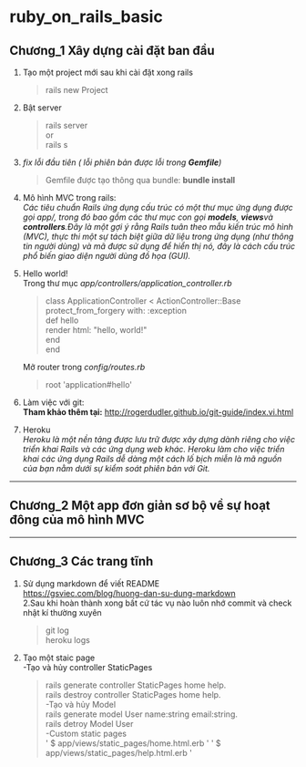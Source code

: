 # ruby_on_rails_basic

## Chương_1 Xây dựng cài đặt ban đầu 
1. Tạo một project mới sau khi cài đặt xong rails  
    > rails new Project  
2. Bật server  
    > rails server  
    or  
    > rails s  
3. *fix lỗi đầu tiên ( lỗi phiên bản được lỗi trong **Gemfile**)*  
    > Gemfile được tạo thông qua bundle:  **bundle install**
4. Mô hình MVC trong rails:  
  _Các tiêu chuẩn Rails ứng dụng cấu trúc có một thư mục ứng dụng được gọi app/, trong đó bao gồm các thư mục con gọi **models**, **views**và **controllers**.Đây là một gợi ý rằng Rails tuân theo mẫu kiến trúc mô hình (MVC), thực thi một sự tách biệt giữa dữ liệu trong ứng dụng (như thông tin người dùng) và mã được sử dụng để hiển thị nó, đây là cách cấu trúc phổ biến giao diện người dùng đồ họa (GUI)._  

5. Hello world!  
   Trong thư mục *app/controllers/application_controller.rb*  
   > class ApplicationController < ActionController::Base  
   > protect_from_forgery with: :exception  
   > def hello  
   >    render html: "hello, world!"  
   > end  
   >end
     
   Mở router trong *config/routes.rb*  
   > root 'application#hello'  
 6. Làm việc với git:  
    **Tham khảo thêm tại:** http://rogerdudler.github.io/git-guide/index.vi.html  
 7. Heroku  
      *Heroku là một nền tảng được lưu trữ được xây dựng dành riêng cho việc triển khai Rails và các ứng dụng web khác. Heroku làm cho việc triển khai các ứng dụng Rails dễ dàng một cách lố bịch miễn là mã nguồn của bạn nằm dưới sự kiểm soát phiên bản với Git.*  

___  
      
## Chương_2  Một app đơn giản sơ bộ về sự hoạt đông của mô hình MVC
  
___  
## Chương_3 Các trang tĩnh  
   1. Sử dụng markdown để viết README  
        https://gsviec.com/blog/huong-dan-su-dung-markdown  
   2.Sau khi hoàn thành xong bất cứ tác vụ nào luôn nhớ commit và check nhật kí thường xuyên  
        > git log  
        > heroku logs  
   3. Tạo một staic page   
     -Tạo và hủy controller StaticPages     
        > rails generate controller StaticPages home help.  
        > rails destroy  controller StaticPages home help.  
      -Tạo và hủy Model  
        > rails generate model User name:string email:string.  
        >rails detroy Model User  
      -Custom static pages  
       ' $ app/views/static_pages/home.html.erb '
       ' $ app/views/static_pages/help.html.erb '

        
  
      
    

